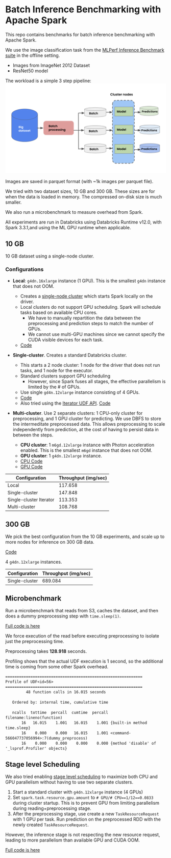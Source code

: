 # Batch Inference Benchmarking with Apache Spark

This repo contains benchmarks for batch inference benchmarking with Apache Spark.

We use the image classification task from the [MLPerf Inference Benchmark suite](https://arxiv.org/pdf/1911.02549.pdf) in the offline setting.
    
- Images from ImageNet 2012 Dataset
- ResNet50 model

The workload is a simple 3 step pipeline:
![Pipeline](../images/pipeline.png)

Images are saved in parquet format (with ~1k images per parquet file). 

We tried with two dataset sizes, 10 GB and 300 GB. These sizes are for when the data is loaded in memory. The compressed on-disk size is much smaller.

We also run a microbenchmark to measure overhead from Spark.

All experiments are run in Databricks using Databricks Runtime v12.0, with Spark 3.3.1,and using the ML GPU runtime when applicable.

## 10 GB
10 GB dataset using a single-node cluster.

### Configurations

- **Local**: `g4dn.16xlarge` instance (1 GPU). This is the smallest `g4dn` instance that does not OOM.
    - Creates a [single-node cluster](https://docs.databricks.com/clusters/single-node.html) which starts Spark locally on the driver.
    - Local clusters do not support GPU scheduling. Spark will schedule tasks based on available CPU cores.
        - We have to manually repartition the data between the preprocessing and prediction steps to match the number of GPUs.
        - We cannot use multi-GPU machines since we cannot specify the CUDA visible devices for each task.
    - [Code](code/torch-batch-inference-s3-10G-single-node.ipynb)
        
- **Single-cluster**. Creates a standard Databricks cluster.
    - This starts a 2 node cluster: 1 node for the driver that does not run tasks, and 1 node for the executor.
    - Standard clusters support GPU scheduling
        - However, since Spark fuses all stages, the effective parallelism is limited by the # of GPUs.
    - Use single `gd4n.12xlarge` instance consisting of 4 GPUs.
    - [Code](code/torch-batch-inference-s3-10G-standard.ipynb)
    - Also tried using the [Iterator UDF API](https://spark.apache.org/docs/3.1.2/api/python/reference/api/pyspark.sql.functions.pandas_udf.html#pyspark.sql.functions.pandas_udf). [Code](torch-batch-inference-s3-10G-standard-iterator.ipynb)

- **Multi-cluster**. Use 2 separate clusters: 1 CPU-only cluster for preprocessing, and 1 GPU cluster for predicting. We use DBFS to store the intermeditate preprocessed data. This allows preprocessing to scale independently from prediction, at the cost of having to persist data in between the steps.
    - **CPU cluster**: 1 `m6gd.12xlarge` instance with Photon acceleration enabled. This is the smallest `m6gd` instance that does not OOM.
    - **GPU cluster**: 1 `g4dn.12xlarge` instance.
    - [CPU Code](code/torch-batch-inference-10G-s3-cpu-only.ipynb)
    - [GPU Code](code/torch-batch-inference-10G-s3-predict-only.ipynb)



| Configuration           | Throughput (img/sec) |
|-------------------------|----------------------|
| Local                   | 117.658              |
| Single-cluster          | 147.848              |
| Single-cluster Iterator | 113.353              |
| Multi-cluster           | 108.768              |

## 300 GB

We pick the best configuration from the 10 GB experiments, and scale up to more nodes for inference on 300 GB data.

[Code](code/torch-batch-inference-300G-s3-standard.ipynb)

4 `g4dn.12xlarge` instances.

| Configuration  | Throughput (img/sec) |
|----------------|----------------------|
| Single-cluster | 689.084              |
## Microbenchmark
Run a microbenchmark that reads from S3, caches the dataset, and then does a dummy preprocessing step with `time.sleep(1)`.

[Full code is here](code/microbenchmark.ipynb)

We force execution of the read before executing preprocessing to isolate just the preprocessing time.

Preprocessing takes **128.918** seconds.

Profiling shows that the actual UDF execution is 1 second, so the additional time is coming from some other Spark overhead.

```
============================================================
Profile of UDF<id=56>
============================================================
         48 function calls in 16.015 seconds

   Ordered by: internal time, cumulative time

   ncalls  tottime  percall  cumtime  percall filename:lineno(function)
       16   16.015    1.001   16.015    1.001 {built-in method time.sleep}
       16    0.000    0.000   16.015    1.001 <command-566047737056994>:7(dummy_preprocess)
       16    0.000    0.000    0.000    0.000 {method 'disable' of '_lsprof.Profiler' objects}
```

## Stage level Scheduling
We also tried enabling [stage level scheduling](https://books.japila.pl/apache-spark-internals/stage-level-scheduling/) to maximize both CPU and GPU parallelism without having to use two separate clusters.

1. Start a standard cluster with `g4dn.12xlarge` instance (4 GPUs)
2. Set `spark.task.resource.gpu.amount` to `# GPU/# CPU==1/12==0.0833` during cluster startup. This is to prevent GPU from limiting parallelism during reading+preprocessing stage.
3. After the preprocessing stage, use create a new `TaskResourceRequest` with 1 GPU per task. Run prediction on the preprocessed RDD with the newly created `TaskResourceRequest`.

However, the inference stage is not respecting the new resource request, leading to more parallelism than available GPU and CUDA OOM.

[Full code is here](code/torch-batch-inference-10G-stage-level-scheduling.ipynb)



